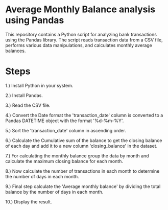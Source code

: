 # Average Monthly Balance analysis using Pandas

This repository contains a Python script for analyzing bank transactions using the Pandas library. The script reads transaction data from a CSV file, performs various data manipulations, and calculates monthly average balances. 

# Steps

1.) Install Python in your system.

2.) Install Pandas.

3.) Read the CSV file. 

4.) Convert the Date format the 'transaction_date' column is converted to a Pandas DATETIME object with the format '%d-%m-%Y'.

5.) Sort the 'transaction_date' column in ascending order.

6.) Calculate the Cumulative sum of the balance to get the closing balance of each day and add it to a new column 'closing_balance' in the dataset.

7.) For calculating the monthly balance group the data by month and calculate the maximum closing balance for each month.

8.) Now calculate the number of transactions in each month to determine the number of days in each month.

9.) Final step calculate the 'Average monthly balance' by dividing the total balance by the number of days in each month.

10.) Display the result.
